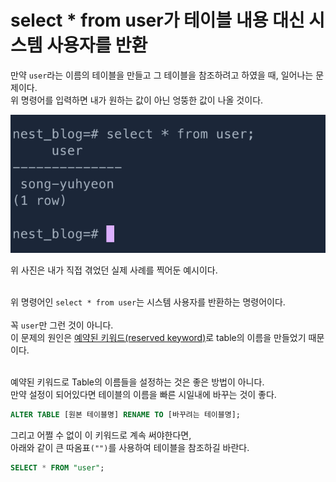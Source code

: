 # select * from user가 테이블 내용 대신 시스템 사용자를 반환
만약 `user`라는 이름의 테이블을 만들고 그 테이블을 참조하려고 하였을 때, 일어나는 문제이다.<br>
위 명령어를 입력하면 내가 원하는 값이 아닌 엉뚱한 값이 나올 것이다.

<img src="./img/sql_error.png">

위 사진은 내가 직접 겪었던 실제 사례를 찍어둔 예시이다.<br>
<br>

위 명령어인 `select * from user`는 시스템 사용자를 반환하는 명령어이다.<br><br>
꼭 `user`만 그런 것이 아니다.<br>
이 문제의 원인은 [예약된 키워드(reserved keyword)]((https://www.postgresql.org/docs/current/sql-keywords-appendix.html))로 table의 이름을 만들었기 때문이다.<br>
<br>

예약된 키워드로 Table의 이름들을 설정하는 것은 좋은 방법이 아니다.<br>
만약 설정이 되어있다면 테이블의 이름을 빠른 시일내에 바꾸는 것이 좋다.

```sql
ALTER TABLE [원본 테이블명] RENAME TO [바꾸려는 테이블명];
```

그리고 어쩔 수 없이 이 키워드로 계속 써야한다면,<br>
아래와 같이 큰 따옴표`("")`를 사용하여 테이블을 참조하길 바란다.<br>
```sql
SELECT * FROM "user";
```